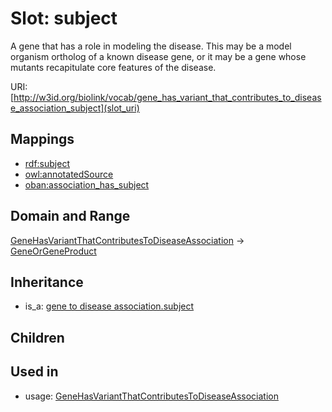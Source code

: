 # Slot: subject


A gene that has a role in modeling the disease. This may be a model organism ortholog of a known disease gene, or it may be a gene whose mutants recapitulate core features of the disease.

URI: [http://w3id.org/biolink/vocab/gene_has_variant_that_contributes_to_disease_association_subject](slot_uri)
## Mappings

 * [rdf:subject](http://purl.obolibrary.org/obo/rdf_subject)
 * [owl:annotatedSource](http://purl.obolibrary.org/obo/owl_annotatedSource)
 * [oban:association_has_subject](http://purl.obolibrary.org/obo/oban_association_has_subject)
## Domain and Range

[GeneHasVariantThatContributesToDiseaseAssociation](GeneHasVariantThatContributesToDiseaseAssociation.md) -> [GeneOrGeneProduct](GeneOrGeneProduct.md)
## Inheritance

 *  is_a: [gene to disease association.subject](gene_to_disease_association_subject.md)
## Children

## Used in

 *  usage: [GeneHasVariantThatContributesToDiseaseAssociation](GeneHasVariantThatContributesToDiseaseAssociation.md)

